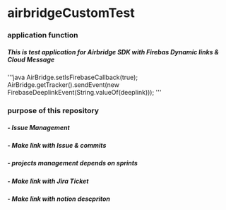 # airbridgeCustomTest

### application function
##### This is test application for Airbridge SDK with Firebas Dynamic links & Cloud Message

'''java
AirBridge.setIsFirebaseCallback(true);
AirBridge.getTracker().sendEvent(new FirebaseDeeplinkEvent(String.valueOf(deeplink)));
'''


### purpose of this repository
##### - Issue Management
##### - Make link with Issue & commits
##### - projects management depends on sprints
##### - Make link with Jira Ticket
##### - Make link with notion descpriton

